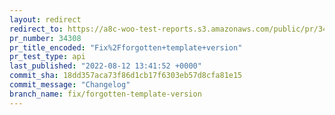 ```yaml
---
layout: redirect
redirect_to: https://a8c-woo-test-reports.s3.amazonaws.com/public/pr/34308/api/index.html
pr_number: 34308
pr_title_encoded: "Fix%2Fforgotten+template+version"
pr_test_type: api
last_published: "2022-08-12 13:41:52 +0000"
commit_sha: 18dd357aca73f86d1cb17f6303eb57d8cfa81e15
commit_message: "Changelog"
branch_name: fix/forgotten-template-version
---
```

